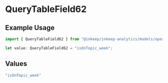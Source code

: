 # QueryTableField62

## Example Usage

```typescript
import { QueryTableField62 } from "@inkeep/inkeep-analytics/models/operations";

let value: QueryTableField62 = "isOnTopic_week";
```

## Values

```typescript
"isOnTopic_week"
```